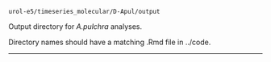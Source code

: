 `urol-e5/timeseries_molecular/D-Apul/output`

Output directory for _A.pulchra_ analyses.

Directory names should have a matching .Rmd file in ../code.

---

